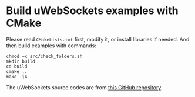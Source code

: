 # Build uWebSockets examples with CMake
Please read `CMakeLists.txt` first, modify it, or install libraries if needed. And then build examples with commands:
```
chmod +x src/check_folders.sh
mkdir build
cd build
cmake ..
make -j4
```
The uWebSockets source codes are from [this GitHub repository](https://github.com/uNetworking/uWebSockets).

